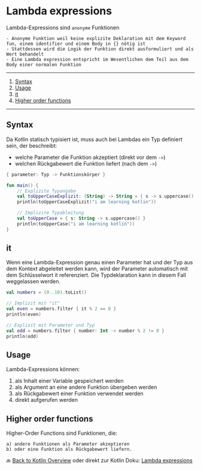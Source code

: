 # Lambda expressions

Lambda-Expressions sind `anonyme` Funktionen

    - Anonyme Funktion weil keine explizite Deklaration mit dem Keyword fun, einem identifier und einem Body in {} nötig ist
    - Stattdessen wird die Logik der Funktion direkt ausformuliert und als Wert behandelt
    - Eine Lambda expression entspricht im Wesentlichen dem Teil aus dem Body einer normalen Funktion

---

1. [Syntax](#syntax)
2. [Usage](#usage)
3. [it](#it)
5. [Higher order functions](#higher-order-functions)

---

## Syntax

Da Kotlin statisch typisiert ist, muss auch bei Lambdas ein Typ definiert sein, der beschreibt:
  - welche Parameter die Funktion akzeptiert (direkt vor dem `->`)
  - welchen Rückgabewert die Funktion liefert (nach dem `->`)

```kotlin
{ parameter: Typ -> Funktionskörper }
```

```kotlin
fun main() {
    // Explizite Typangabe
    val toUpperCaseExplizit: (String) -> String = { s -> s.uppercase() }
    println(toUpperCaseExplizit("i am learning kotlin"))

    // Implizite Typableitung
    val toUpperCase = { s: String -> s.uppercase() }
    println(toUpperCase("i am learning kotlin"))
}
```

## it

Wenn eine Lambda-Expression genau einen Parameter hat und der Typ aus dem Kontext abgeleitet werden kann, wird der Parameter automatisch mit dem Schlüsselwort it referenziert.
Die Typdeklaration kann in diesem Fall weggelassen werden.

```kotlin
val numbers = (0..10).toList()

// Implizit mit "it"
val even = numbers.filter { it % 2 == 0 }
println(even)

// Explizit mit Parameter und Typ
val odd = numbers.filter { number: Int -> number % 2 != 0 }
println(odd)
```

## Usage

Lambda-Expressions können:

1. als Inhalt einer Variable gespeichert werden
2. als Argument an eine andere Funktion übergeben werden
3. als Rückgabewert einer Funktion verwendet werden
4. direkt aufgerufen werden
 
## Higher order functions

Higher-Order Functions sind Funktionen, die:

    a) andere Funktionen als Parameter akzeptieren
    b) oder eine Funktion als Rückgabewert liefern.

🔙 [Back to Kotlin Overview](../README.md) oder direkt zur Kotlin Doku: [Lambda expressions](https://kotlinlang.org/docs/lambdas.html)
